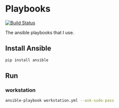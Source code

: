 Playbooks
=========

[![Build Status](https://travis-ci.org/renanivo/playbooks.svg)](https://travis-ci.org/renanivo/playbooks)

The ansible playbooks that I use.

Install Ansible
---------------

```bash
pip install ansible
```

Run
---

### workstation
```bash
ansible-playbook workstation.yml --ask-sudo-pass
```
